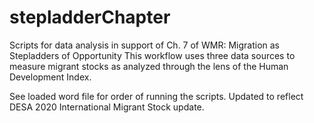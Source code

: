 # stepladderChapter

Scripts for data analysis in support of Ch. 7 of WMR: Migration as Stepladders of Opportunity
This workflow uses three data sources to measure migrant stocks as analyzed through the lens of the Human Development Index.

See loaded word file for order of running the scripts. 
Updated to reflect DESA 2020 International Migrant Stock update.

